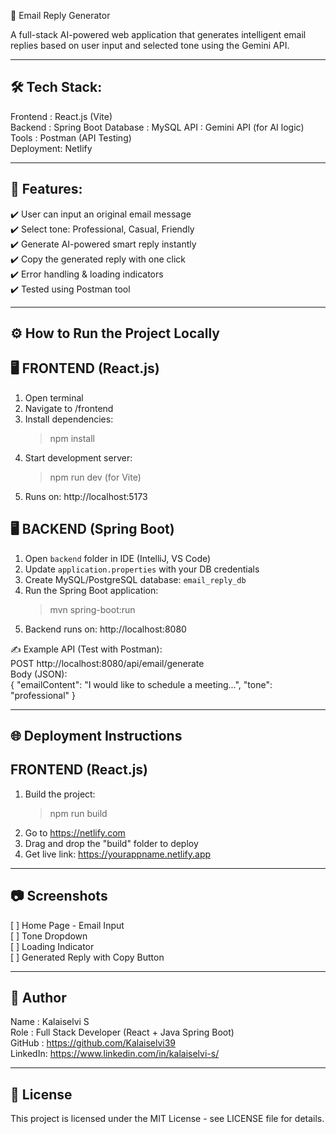 
📧 Email Reply Generator

A full-stack AI-powered web application that generates intelligent email replies based on user input and selected tone using the Gemini API.

----------------------------------------------------
🛠️ Tech Stack:
----------------------------------------------------
Frontend  : React.js (Vite)  
Backend   : Spring Boot
Database  : MySQL 
API       : Gemini API (for AI logic)  
Tools     : Postman (API Testing)  
Deployment: Netlify

----------------------------------------------------
🚀 Features:
----------------------------------------------------
✔️ User can input an original email message  
✔️ Select tone: Professional, Casual, Friendly  
✔️ Generate AI-powered smart reply instantly  
✔️ Copy the generated reply with one click  
✔️ Error handling & loading indicators  
✔️ Tested using Postman tool

----------------------------------------------------
⚙️ How to Run the Project Locally
----------------------------------------------------

🖥️ FRONTEND (React.js)  
-------------------------
1. Open terminal  
2. Navigate to /frontend  
3. Install dependencies:  
   > npm install  
4. Start development server:  
   > npm run dev   (for Vite)  
5. Runs on: http://localhost:5173

🖥️ BACKEND (Spring Boot)  
-------------------------
1. Open `backend` folder in IDE (IntelliJ, VS Code)  
2. Update `application.properties` with your DB credentials  
3. Create MySQL/PostgreSQL database: `email_reply_db`  
4. Run the Spring Boot application:  
   > mvn spring-boot:run  
5. Backend runs on: http://localhost:8080  

✍️ Example API (Test with Postman):  
POST http://localhost:8080/api/email/generate  
Body (JSON):  
{
   "emailContent": "I would like to schedule a meeting...",
   "tone": "professional"
}

----------------------------------------------------
🌐 Deployment Instructions
----------------------------------------------------

FRONTEND (React.js)  
-------------------------
1. Build the project:  
   > npm run build  
2. Go to https://netlify.com  
3. Drag and drop the "build" folder to deploy  
4. Get live link: https://yourappname.netlify.app  

----------------------------------------------------
📷 Screenshots
----------------------------------------------------
[ ] Home Page - Email Input  
[ ] Tone Dropdown  
[ ] Loading Indicator  
[ ] Generated Reply with Copy Button  

----------------------------------------------------
👤 Author
----------------------------------------------------
Name    : Kalaiselvi S  
Role    : Full Stack Developer (React + Java Spring Boot)  
GitHub  : https://github.com/Kalaiselvi39  
LinkedIn: https://www.linkedin.com/in/kalaiselvi-s/  

----------------------------------------------------
📄 License
----------------------------------------------------
This project is licensed under the MIT License - see LICENSE file for details.
